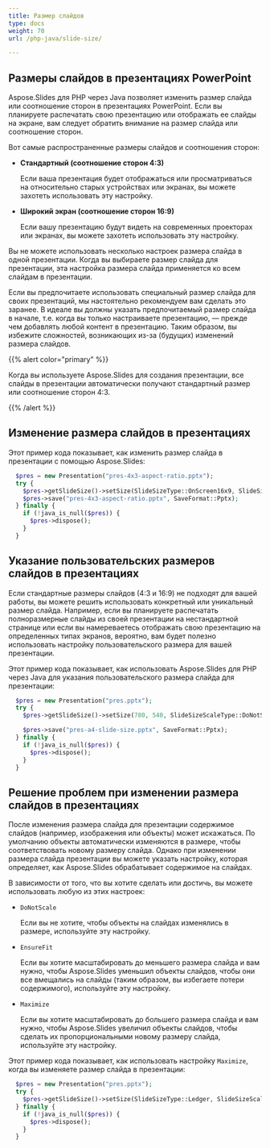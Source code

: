 ```yaml
---
title: Размер слайдов
type: docs
weight: 70
url: /php-java/slide-size/

---
```


## Размеры слайдов в презентациях PowerPoint

Aspose.Slides для PHP через Java позволяет изменить размер слайда или соотношение сторон в презентациях PowerPoint. Если вы планируете распечатать свою презентацию или отображать ее слайды на экране, вам следует обратить внимание на размер слайда или соотношение сторон.

Вот самые распространенные размеры слайдов и соотношения сторон:

- **Стандартный (соотношение сторон 4:3)**

  Если ваша презентация будет отображаться или просматриваться на относительно старых устройствах или экранах, вы можете захотеть использовать эту настройку.

- **Широкий экран (соотношение сторон 16:9)** 

  Если вашу презентацию будут видеть на современных проекторах или экранах, вы можете захотеть использовать эту настройку.

Вы не можете использовать несколько настроек размера слайда в одной презентации. Когда вы выбираете размер слайда для презентации, эта настройка размера слайда применяется ко всем слайдам в презентации.

Если вы предпочитаете использовать специальный размер слайда для своих презентаций, мы настоятельно рекомендуем вам сделать это заранее. В идеале вы должны указать предпочитаемый размер слайда в начале, т.е. когда вы только настраиваете презентацию, — прежде чем добавлять любой контент в презентацию. Таким образом, вы избежите сложностей, возникающих из-за (будущих) изменений размера слайдов.

{{% alert color="primary" %}} 

 Когда вы используете Aspose.Slides для создания презентации, все слайды в презентации автоматически получают стандартный размер или соотношение сторон 4:3.

{{% /alert %}} 

## Изменение размера слайдов в презентациях 

 Этот пример кода показывает, как изменить размер слайда в презентации с помощью Aspose.Slides:

```php
  $pres = new Presentation("pres-4x3-aspect-ratio.pptx");
  try {
    $pres->getSlideSize()->setSize(SlideSizeType::OnScreen16x9, SlideSizeScaleType::DoNotScale);
    $pres->save("pres-4x3-aspect-ratio.pptx", SaveFormat::Pptx);
  } finally {
    if (!java_is_null($pres)) {
      $pres->dispose();
    }
  }
```

## Указание пользовательских размеров слайдов в презентациях

Если стандартные размеры слайдов (4:3 и 16:9) не подходят для вашей работы, вы можете решить использовать конкретный или уникальный размер слайда. Например, если вы планируете распечатать полноразмерные слайды из своей презентации на нестандартной странице или если вы намереваетесь отображать свою презентацию на определенных типах экранов, вероятно, вам будет полезно использовать настройку пользовательского размера для вашей презентации.

Этот пример кода показывает, как использовать Aspose.Slides для PHP через Java для указания пользовательского размера слайда для презентации:

```php
  $pres = new Presentation("pres.pptx");
  try {
    $pres->getSlideSize()->setSize(780, 540, SlideSizeScaleType::DoNotScale);// Размер бумаги A4

    $pres->save("pres-a4-slide-size.pptx", SaveFormat::Pptx);
  } finally {
    if (!java_is_null($pres)) {
      $pres->dispose();
    }
  }
```

## Решение проблем при изменении размера слайдов в презентациях

После изменения размера слайда для презентации содержимое слайдов (например, изображения или объекты) может искажаться. По умолчанию объекты автоматически изменяются в размере, чтобы соответствовать новому размеру слайда. Однако при изменении размера слайда презентации вы можете указать настройку, которая определяет, как Aspose.Slides обрабатывает содержимое на слайдах.

В зависимости от того, что вы хотите сделать или достичь, вы можете использовать любую из этих настроек:

- `DoNotScale`

  Если вы не хотите, чтобы объекты на слайдах изменялись в размере, используйте эту настройку.

- `EnsureFit`

  Если вы хотите масштабировать до меньшего размера слайда и вам нужно, чтобы Aspose.Slides уменьшил объекты слайдов, чтобы они все вмещались на слайды (таким образом, вы избегаете потери содержимого), используйте эту настройку.

- `Maximize`

  Если вы хотите масштабировать до большего размера слайда и вам нужно, чтобы Aspose.Slides увеличил объекты слайдов, чтобы сделать их пропорциональными новому размеру слайда, используйте эту настройку.

Этот пример кода показывает, как использовать настройку `Maximize`, когда вы изменяете размер слайда в презентации:

```php
  $pres = new Presentation("pres.pptx");
  try {
    $pres->getSlideSize()->setSize(SlideSizeType::Ledger, SlideSizeScaleType::Maximize);
  } finally {
    if (!java_is_null($pres)) {
      $pres->dispose();
    }
  }
```